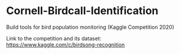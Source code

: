 # Cornell-Birdcall-Identification
Build tools for bird population monitoring (Kaggle Competition 2020)

Link to the competition and its dataset: https://www.kaggle.com/c/birdsong-recognition
